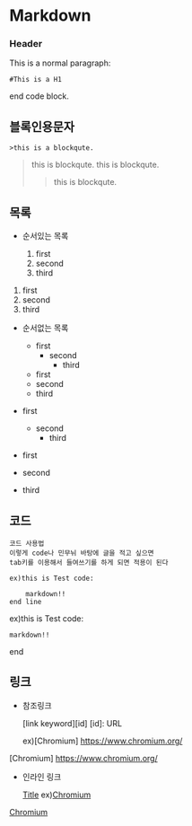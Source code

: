 # Markdown
### Header
This is a normal paragraph:

	#This is a H1
end code block.

## 블록인용문자

	>this is a blockqute.
>this is blockqute.
> this is blockqute.
>>this is blockqute.

## 목록
* 순서있는 목록

	1. first
	2. second
	3. third

1. first
2. second
3. third

* 순서없는 목록

	* first
		* second
			* third

	+ first
	+ second
	+ third

* first
	* second
		* third

* first
* second
* third	

## 코드
	코드 사용법
	이렇게 code나 민무뉘 바탕에 글을 적고 싶으면
	tab키를 이용해서 들여쓰기를 하게 되면 적용이 된다
	
	ex)this is Test code:

		markdown!!
	end line
	
ex)this is Test code:

	markdown!!
end 

## 링크

* 참조링크

	[link keyword][id]
	[id]: URL

	ex)[Chromium] https://www.chromium.org/

[Chromium] https://www.chromium.org/

* 인라인 링크
	
	[Title](link)
	ex)[Chromium](https://www.chromium.org/)

[Chromium](https://www.chromium.org/)